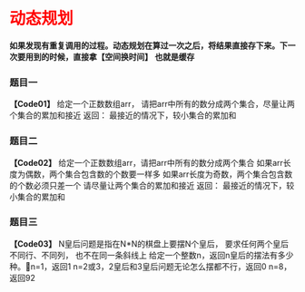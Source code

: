 # <font color="red">**动态规划**</font>
**如果发现有重复调用的过程。动态规划在算过一次之后，将结果直接存下来。下一次要用到的时候，直接拿【空间换时间】**
**也就是缓存**


### 题目一
**【Code01】**
给定一个正数数组arr，
请把arr中所有的数分成两个集合，尽量让两个集合的累加和接近
返回：
最接近的情况下，较小集合的累加和



### 题目二
**【Code02】**
给定一个正数数组arr，请把arr中所有的数分成两个集合
如果arr长度为偶数，两个集合包含数的个数要一样多
如果arr长度为奇数，两个集合包含数的个数必须只差一个
请尽量让两个集合的累加和接近
返回：
最接近的情况下，较小集合的累加和



### 题目三
**【Code03】**
N皇后问题是指在N*N的棋盘上要摆N个皇后，
要求任何两个皇后不同行、不同列， 也不在同一条斜线上
给定一个整数n，返回n皇后的摆法有多少种。n=1，返回1
n=2或3，2皇后和3皇后问题无论怎么摆都不行，返回0
n=8，返回92


